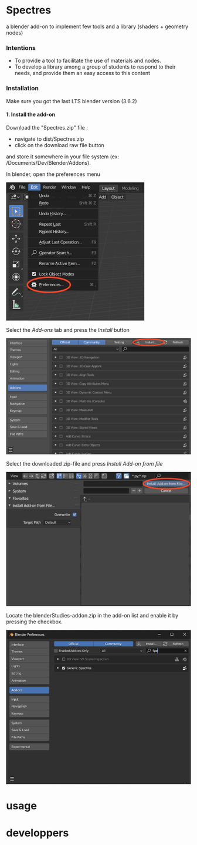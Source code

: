 # Spectres
a blender add-on to implement few tools and a library (shaders + geometry nodes)

### Intentions
- To provide a tool to facilitate the use of materials and nodes. 
- To develop a library among a group of students to respond to their needs, and provide them an easy access to this content
 
### Installation

Make sure you got the last LTS blender version (3.6.2)

#### 1. Install the add-on

Download the "Spectres.zip" file :

- navigate to dist/Spectres.zip
- click on the download raw file button

and store it somewhere in your file system (ex: /Documents/Dev/Blender/Addons).


In blender, open the preferences menu

![Edit -> Preferences](readme-images/install_addon_1.png)

Select the _Add-ons_ tab and press the _Install_ button

![Install add-on](readme-images/install_addon_2.png)

Select the downloaded zip-file and press _Install Add-on from file_

![Select the zip file](readme-images/install_addon_3.png)

Locate the blenderStudies-addon.zip in the add-on list and enable it by pressing the checkbox.

![Enable add-on](readme-images/install_addon_4.png)


# usage



# developpers